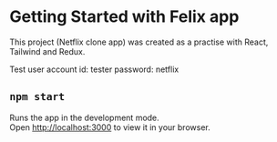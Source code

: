 # Getting Started with Felix app 

This project (Netflix clone app) was created as a practise with React, Tailwind and Redux.

Test user account
 id: tester
 password: netflix

## `npm start`

Runs the app in the development mode.\
Open [http://localhost:3000](http://localhost:3000) to view it in your browser.